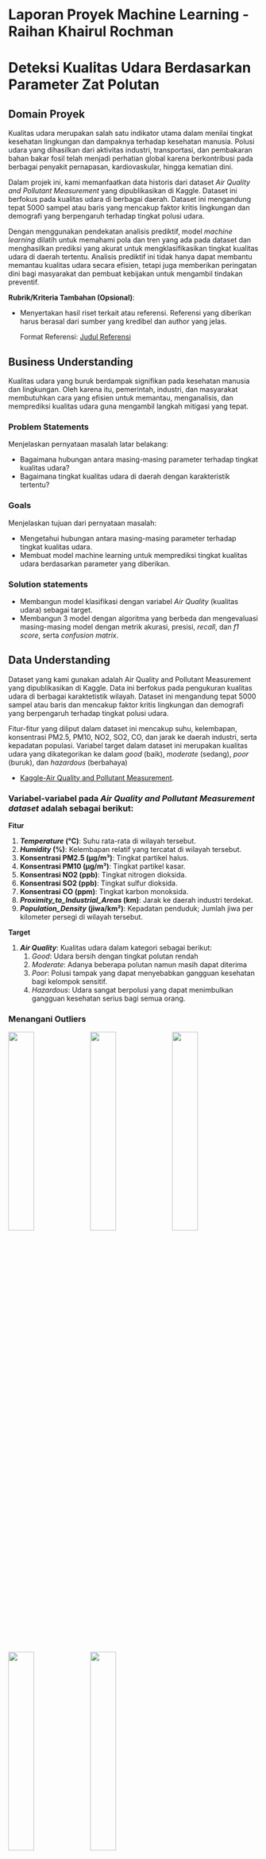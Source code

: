 # Laporan Proyek Machine Learning - Raihan Khairul Rochman
# Deteksi Kualitas Udara Berdasarkan Parameter Zat Polutan

## Domain Proyek

Kualitas udara merupakan salah satu indikator utama dalam menilai tingkat kesehatan lingkungan dan dampaknya terhadap kesehatan manusia. Polusi udara yang dihasilkan dari aktivitas industri, transportasi, dan pembakaran bahan bakar fosil telah menjadi perhatian global karena berkontribusi pada berbagai penyakit pernapasan, kardiovaskular, hingga kematian dini.

Dalam projek ini, kami memanfaatkan data historis dari dataset *Air Quality and Pollutant Measurement* yang dipublikasikan di Kaggle. Dataset ini berfokus pada kualitas udara di berbagai daerah. Dataset ini mengandung tepat 5000 sampel atau baris yang mencakup faktor kritis lingkungan dan demografi yang berpengaruh terhadap tingkat polusi udara.

Dengan menggunakan pendekatan analisis prediktif, model *machine learning* dilatih untuk memahami pola dan tren yang ada pada dataset dan menghasilkan prediksi yang akurat untuk mengklasifikasikan tingkat kualitas udara di daerah tertentu. Analisis prediktif ini tidak hanya dapat membantu memantau kualitas udara secara efisien, tetapi juga memberikan peringatan dini bagi masyarakat dan pembuat kebijakan untuk mengambil tindakan preventif. 

**Rubrik/Kriteria Tambahan (Opsional)**:
- Menyertakan hasil riset terkait atau referensi. Referensi yang diberikan harus berasal dari sumber yang kredibel dan author yang jelas.
  
  Format Referensi: [Judul Referensi](https://scholar.google.com/) 

## Business Understanding

Kualitas udara yang buruk berdampak signifikan pada kesehatan manusia dan lingkungan. Oleh karena itu, pemerintah, industri, dan masyarakat membutuhkan cara yang efisien untuk memantau, menganalisis, dan memprediksi kualitas udara guna mengambil langkah mitigasi yang tepat.

### Problem Statements

Menjelaskan pernyataan masalah latar belakang:
- Bagaimana hubungan antara masing-masing parameter terhadap tingkat kualitas udara?
- Bagaimana tingkat kualitas udara di daerah dengan karakteristik tertentu?

### Goals

Menjelaskan tujuan dari pernyataan masalah:
- Mengetahui hubungan antara masing-masing parameter terhadap tingkat kualitas udara.
- Membuat model machine learning untuk memprediksi tingkat kualitas udara berdasarkan parameter yang diberikan.

### Solution statements
- Membangun model klasifikasi dengan variabel *Air Quality* (kualitas udara) sebagai target.
- Membangun 3 model dengan algoritma yang berbeda dan mengevaluasi masing-masing model dengan metrik akurasi, presisi, *recall*, dan *f1 score*, serta *confusion matrix*.

## Data Understanding
Dataset yang kami gunakan adalah Air Quality and Pollutant Measurement yang dipublikasikan di Kaggle. Data ini berfokus pada pengukuran kualitas udara di berbagai karaktetistik wilayah. Dataset ini mengandung tepat 5000 sampel atau baris dan mencakup faktor kritis lingkungan dan demografi yang berpengaruh terhadap tingkat polusi udara.

Fitur-fitur yang diliput dalam dataset ini mencakup suhu, kelembapan, konsentrasi PM2.5, PM10, NO2, SO2, CO, dan jarak ke daerah industri, serta kepadatan populasi. Variabel target dalam dataset ini merupakan kualitas udara yang dikategorikan ke dalam *good* (baik), *moderate* (sedang), *poor* (buruk), dan *hazardous* (berbahaya)
- [Kaggle-Air Quality and Pollutant Measurement](https://www.kaggle.com/api/v1/datasets/download/mujtabamatin/air-quality-and-pollution-assessment).

### Variabel-variabel pada *Air Quality and Pollutant Measurement dataset* adalah sebagai berikut:
**Fitur**
1. ***Temperature* (°C)**: Suhu rata-rata di wilayah tersebut.
2. ***Humidity* (%)**: Kelembapan relatif yang tercatat di wilayah tersebut.
3. **Konsentrasi PM2.5 (µg/m³)**: Tingkat partikel halus.
4. **Konsentrasi PM10 (µg/m³)**: Tingkat partikel kasar.
5. **Konsentrasi NO2 (ppb)**: Tingkat nitrogen dioksida.
6. **Konsentrasi SO2 (ppb)**: Tingkat sulfur dioksida.
7. **Konsentrasi CO (ppm)**: Tingkat karbon monoksida.
8. ***Proximity_to_Industrial_Areas* (km)**: Jarak ke daerah industri terdekat.
9. ***Population_Density* (jiwa/km²)**: Kepadatan penduduk; Jumlah jiwa per kilometer persegi di wilayah tersebut.
  
**Target**
1. ***Air Quality***: Kualitas udara dalam kategori sebagai berikut:
   1) *Good*: Udara bersih dengan tingkat polutan rendah
   2) *Moderate*: Adanya beberapa polutan namun masih dapat diterima
   3) *Poor*: Polusi tampak yang dapat menyebabkan gangguan kesehatan bagi kelompok sensitif.
   4) *Hazardous*: Udara sangat berpolusi yang dapat menimbulkan gangguan kesehatan serius bagi semua orang.


### Menangani Outliers
<img src="https://github.com/user-attachments/assets/9a6c5be5-ab3e-47ff-bbc6-ab41d27f9a58" width="32%"/>
<img src="https://github.com/user-attachments/assets/5941119e-013d-472e-80c1-f75407e657fc" width="32%"/>
<img src="https://github.com/user-attachments/assets/8ea3b524-4ec2-499e-b17c-6f1884f1fde8" width="32%"/>
<img src="https://github.com/user-attachments/assets/4174c2b2-c89e-443a-b35f-ffb8e80ab7fb" width="32%"/>
<img src="https://github.com/user-attachments/assets/93dba22e-8f59-4c30-8e24-a1857f7693fd" width="32%"/>

Gambar di atas merupakan visualisasi *box plot* untuk mencari *outliers* dalam data. Tampak ada banyak sekali *outliers* (titik-titik kecil) pada setiap kolom. *Outliers* merupakan sampel yang nilainya cukup jauh dari cakupan umum data dan kemunculannya cukup jarang. Dalam tahap ini, *outliers* yang ada akan dihapus untuk mempertahankan pola dan konsistensi pada data.

### 

![image](https://github.com/user-attachments/assets/c8809dd7-e2ea-4a83-a8e4-8e99e5b52893)

![image](https://github.com/user-attachments/assets/5c855ade-0c99-483e-8be4-a1dbc1fd755b)
![image](https://github.com/user-attachments/assets/d355680d-25e7-480c-ae70-f07a07267ed5)
![image](https://github.com/user-attachments/assets/1ba9310b-ca15-4c85-a0a6-c065f0238dde)
![image](https://github.com/user-attachments/assets/9f8ed4ad-2060-458f-bf3f-8c5c16a28d9d)
![image](https://github.com/user-attachments/assets/c81baa3a-b7a5-4316-b592-ded818748c9f)


## Data Preparation
Pada bagian ini Anda menerapkan dan menyebutkan teknik data preparation yang dilakukan. Teknik yang digunakan pada notebook dan laporan harus berurutan.

**Rubrik/Kriteria Tambahan (Opsional)**: 
- Menjelaskan proses data preparation yang dilakukan
- Menjelaskan alasan mengapa diperlukan tahapan data preparation tersebut.

## Modeling
Kami menggunakan tiga model dengan algoritma yang berbeda untuk pelatihan. Ketiga algoritma yang saya gunakan untuk model-model saya adalah *K-Nearest Neighbord*, *RandomForest*, serta *GradientBoosting*. Setiap algoritma atau *estimator* yang kami gunakan dimasukkan ke dalam *pipeline* bersama dengan sebuah *transformer StandarScaler*. Dengan memasukkan *transformer* untuk tahap *preprocessing* dan *estimator* ke dalam sebuah *pipeline*, kami tidak perlu secara manual menstandardisasi setiap data yang akan diproses oleh model. *Pipeline* yang kami rancang akan secara otomatis menstandardisasi data yang akan diproses untuk pelatihan maupun untuk evaluasi dan prediksi.

### 1. K-Nearest Neighbors (Classifier)
*K-Nearest Neighbors (KNN)* adalah sebuah algoritma sederhana dan intuitif yang dapat digunakan untuk regresi dan klasifikasi. Algoritma ini bekerja dengan mengidentifikasi

### 2. Random Forest (Classifier)
### 3. Gradient Boosting (Classifier)

**Rubrik/Kriteria Tambahan (Opsional)**: 
- Menjelaskan kelebihan dan kekurangan dari setiap algoritma yang digunakan.
- Jika menggunakan satu algoritma pada solution statement, lakukan proses improvement terhadap model dengan hyperparameter tuning. **Jelaskan proses improvement yang dilakukan**.
- Jika menggunakan dua atau lebih algoritma pada solution statement, maka pilih model terbaik sebagai solusi. **Jelaskan mengapa memilih model tersebut sebagai model terbaik**.

## Evaluation
Pada bagian ini anda perlu menyebutkan metrik evaluasi yang digunakan. Lalu anda perlu menjelaskan hasil proyek berdasarkan metrik evaluasi yang digunakan.

Sebagai contoh, Anda memiih kasus klasifikasi dan menggunakan metrik **akurasi, precision, recall, dan F1 score**. Jelaskan mengenai beberapa hal berikut:
- Penjelasan mengenai metrik yang digunakan
- Menjelaskan hasil proyek berdasarkan metrik evaluasi

Ingatlah, metrik evaluasi yang digunakan harus sesuai dengan konteks data, problem statement, dan solusi yang diinginkan.

**Rubrik/Kriteria Tambahan (Opsional)**: 
- Menjelaskan formula metrik dan bagaimana metrik tersebut bekerja.

**---Ini adalah bagian akhir laporan---**

_Catatan:_
- _Anda dapat menambahkan gambar, kode, atau tabel ke dalam laporan jika diperlukan. Temukan caranya pada contoh dokumen markdown di situs editor [Dillinger](https://dillinger.io/), [Github Guides: Mastering markdown](https://guides.github.com/features/mastering-markdown/), atau sumber lain di internet. Semangat!_
- Jika terdapat penjelasan yang harus menyertakan code snippet, tuliskan dengan sewajarnya. Tidak perlu menuliskan keseluruhan kode project, cukup bagian yang ingin dijelaskan saja.
